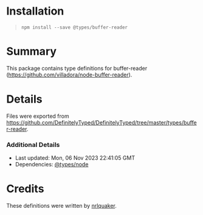 # Installation
> `npm install --save @types/buffer-reader`

# Summary
This package contains type definitions for buffer-reader (https://github.com/villadora/node-buffer-reader).

# Details
Files were exported from https://github.com/DefinitelyTyped/DefinitelyTyped/tree/master/types/buffer-reader.

### Additional Details
 * Last updated: Mon, 06 Nov 2023 22:41:05 GMT
 * Dependencies: [@types/node](https://npmjs.com/package/@types/node)

# Credits
These definitions were written by [nrlquaker](https://github.com/nrlquaker).

